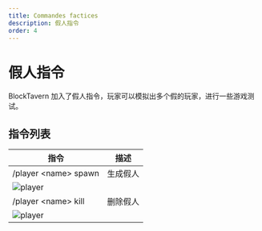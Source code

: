 ```yaml
---
title: Commandes factices
description: 假人指令
order: 4
---
```



# 假人指令

BlockTavern 加入了假人指令，玩家可以模拟出多个假的玩家，进行一些游戏测试。

## 指令列表

| 指令 | 描述 |
| --- | --- |
| /player \<name\> spawn | 生成假人 |
| ![player](/assets/GameplayGuide/dummy-command/dummy-command01.png) |  |
| /player \<name\> kill | 删除假人 |
| ![player](/assets/GameplayGuide/dummy-command/dummy-command02.png) |  |


<Contributors />

<GitHistoryInformation />